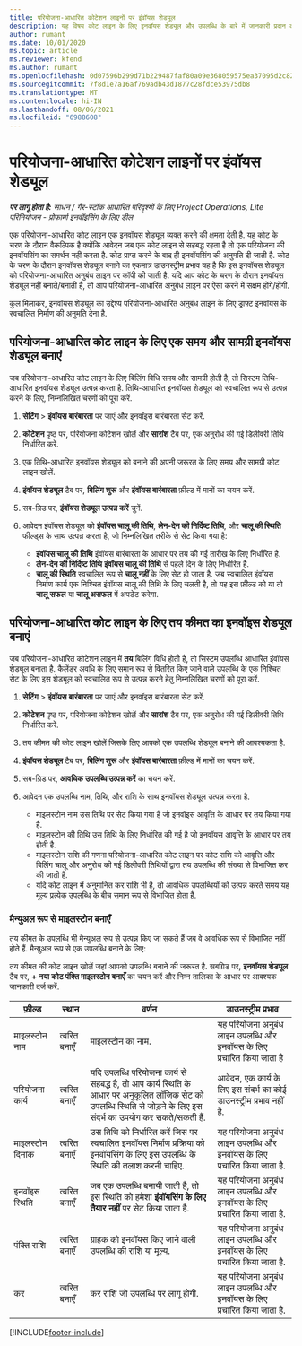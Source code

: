```yaml
---
title: परियोजना-आधारित कोटेशन लाइनों पर इंवॉयस शेड्यूल
description: यह विषय कोट लाइन के लिए इनवॉयस शेड्यूल और उपलब्धि के बारे में जानकारी प्रदान करता है.
author: rumant
ms.date: 10/01/2020
ms.topic: article
ms.reviewer: kfend
ms.author: rumant
ms.openlocfilehash: 0d07596b299d71b229487faf80a09e368059575ea37095d2c82d35561d009c96
ms.sourcegitcommit: 7f8d1e7a16af769adb43d1877c28fdce53975db8
ms.translationtype: MT
ms.contentlocale: hi-IN
ms.lasthandoff: 08/06/2021
ms.locfileid: "6988608"
---
```

# <a name="invoice-schedules-on-project-based-quote-lines"></a>परियोजना-आधारित कोटेशन लाइनों पर इंवॉयस शेड्यूल

_**पर लागू होता है:** साधन / गैर-स्टॉक आधारित परिदृश्यों के लिए Project Operations, Lite परिनियोजन - प्रोफार्मा इनवॉइसिंग के लिए डील_

एक परियोजना-आधारित कोट लाइन एक इनवॉयस शेड्यूल व्यक्त करने की क्षमता देती है. यह कोट के चरण के दौरान वैकल्पिक है क्योंकि आवेदन जब एक कोट लाइन से सहबद्ध रहता है तो एक परियोजना की इनवॉयसिंग का समर्थन नहीं करता है. कोट प्राप्त करने के बाद ही इनवॉयसिंग की अनुमति दी जाती है. कोट के चरण के दौरान इनवॉयस शेड्यूल बनाने का एकमात्र डाउनस्ट्रीम प्रभाव यह है कि इस इनवॉयस शेड्यूल को परियोजना-आधारित अनुबंध लाइन पर कॉपी की जाती है. यदि आप कोट के चरण के दौरान इनवॉयस शेड्यूल नहीं बनाते/बनाती हैं, तो आप परियोजना-आधारित अनुबंध लाइन पर ऐसा करने में सक्षम होंगे/होंगी.

कुल मिलाकर, इनवॉयस शेड्यूल का उद्देश्य परियोजना-आधारित अनुबंध लाइन के लिए ड्राफ्ट इनवॉयस के स्वचालित निर्माण की अनुमति देना है. 

## <a name="create-a-time-and-material-invoice-schedule-for-a-project-based-quote-line"></a>परियोजना-आधारित कोट लाइन के लिए एक समय और सामग्री इनवॉयस शेड्यूल बनाएं

जब परियोजना-आधारित कोट लाइन के लिए बिलिंग विधि समय और सामग्री होती है, तो सिस्टम तिथि-आधारित इनवॉयस शेड्यूल उत्पन्न करता है. तिथि-आधारित इनवॉयस शेड्यूल को स्वचालित रूप से उत्पन्न करने के लिए, निम्नलिखित चरणों को पूरा करें.

1. **सेटिंग** > **इंवॉयस बारंबारता** पर जाएं और इनवॉइस बारंबारता सेट करें.
2. **कोटेशन** पृष्ठ पर, परियोजना कोटेशन खोलें और **सारांश** टैब पर, एक अनुरोध की गई डिलीवरी तिथि निर्धारित करें.
3. एक तिथि-आधारित इनवॉयस शेड्यूल को बनाने की अपनी जरूरत के लिए समय और सामग्री कोट लाइन खोलें. 
4. **इंवॉयस शेड्यूल** टैब पर, **बिलिंग शुरू** और **इंवॉयस बारंबारता** फ़ील्ड में मानों का चयन करें. 
5. सब-ग्रिड पर, **इंवॉयस शेड्यूल उत्पन्न करें** चुनें.
6. आवेदन इंवॉयस शेड्यूल को **इंवॉयस चालू की तिथि**, **लेन-देन की निर्दिष्ट तिथि**, और **चालू की स्थिति** फील्ड्स के साथ उत्पन्न करता है, जो निम्नलिखित तरीके से सेट किया गया है:

    - **इंवॉयस चालू की तिथि** इंवॉयस बारंबारता के आधार पर तय की गई तारीख के लिए निर्धारित है.
    - **लेन-देन की निर्दिष्ट तिथि** **इंवॉयस चालू की तिथि** से पहले दिन के लिए निर्धारित है.
    - **चालू की स्थिति** स्वचालित रूप से **चालू नहीं** के लिए सेट हो जाता है. जब स्वचालित इंवॉयस निर्माण कार्य एक निश्चित इंवॉयस चालू की तिथि के लिए चलती है, तो यह इस फ़ील्ड को या तो **चालू सफल** या **चालू असफल** में अपडेट करेगा.

## <a name="create-a-fixed-price-invoice-schedule-for-a-project-based-quote-line"></a>परियोजना-आधारित कोट लाइन के लिए तय कीमत का इनवॉइस शेड्यूल बनाएं

जब परियोजना-आधारित कोटेशन लाइन में **तय** बिलिंग विधि होती है, तो सिस्टम उपलब्धि आधारित इंवॉयस शेड्यूल बनाता है. कैलेंडर अवधि के लिए समान रूप से वितरित किए जाने वाले उपलब्धि के एक निश्चित सेट के लिए इस शेड्यूल को स्वचालित रूप से उत्पन्न करने हेतु निम्नलिखित चरणों को पूरा करें.

1. **सेटिंग** > **इंवॉयस बारंबारता** पर जाएं और इनवॉइस बारंबारता सेट करें.
2. **कोटेशन** पृष्ठ पर, परियोजना कोटेशन खोलें और **सारांश** टैब पर, एक अनुरोध की गई डिलीवरी तिथि निर्धारित करें.
3. तय कीमत की कोट लाइन खोलें जिसके लिए आपको एक उपलब्धि शेड्यूल बनाने की आवश्यकता है. 
4. **इंवॉयस शेड्यूल** टैब पर, **बिलिंग शुरू** और **इंवॉयस बारंबारता** फ़ील्ड में मानों का चयन करें. 
5. सब-ग्रिड पर, **आवधिक उपलब्धि उत्पन्न करें** का चयन करें.
6. आवेदन एक उपलब्धि नाम, तिथि, और राशि के साथ इनवॉयस शेड्यूल उत्पन्न करता है.

    - माइलस्टोन नाम उस तिथि पर सेट किया गया है जो इनवॉइस आवृत्ति के आधार पर तय किया गया है.
    - माइलस्टोन की तिथि उस तिथि के लिए निर्धारित की गई है जो इनवॉयस आवृत्ति के आधार पर तय होती है.
    - माइलस्टोन राशि की गणना परियोजना-आधारित कोट लाइन पर कोट राशि को आवृत्ति और बिलिंग चालू और अनुरोध की गई डिलीवरी तिथियों द्वारा तय उपलब्धि की संख्या से विभाजित कर की जाती है.
    - यदि कोट लाइन में अनुमानित कर राशि भी है, तो आवधिक उपलब्धियों को उत्पन्न करते समय यह मूल्य प्रत्येक उपलब्धि के बीच समान रूप से विभाजित होता है.

### <a name="manually-create-milestones"></a>मैन्युअल रूप से माइलस्टोन बनाएँ

तय कीमत के उपलब्धि भी मैन्युअल रूप से उत्पन्न किए जा सकते हैं जब वे आवधिक रूप से विभाजित नहीं होते हैं. मैन्युअल रूप से एक उपलब्धि बनाने के लिए:

तय कीमत की कोट लाइन खोलें जहां आपको उपलब्धि बनाने की जरूरत है. सबग्रिड पर, **इनवॉयस शेड्यूल** टैब पर, **+ नया कोट पंक्ति माइलस्टोन बनाएँ** का चयन करें और निम्न तालिका के आधार पर आवश्यक जानकारी दर्ज करें.

| **फ़ील्ड** | **स्थान** | **वर्णन** | **डाउनस्ट्रीम प्रभाव** |
| --- | --- | --- | --- |
| माइलस्टोन नाम | त्वरित बनाएँ | माइलस्टोन का नाम. | यह परियोजना अनुबंध लाइन उपलब्धि और इनवॉयस के लिए प्रचारित किया जाता है |
| परियोजना कार्य | त्वरित बनाएँ | यदि उपलब्धि परियोजना कार्य से सहबद्ध है, तो आप कार्य स्थिति के आधार पर अनुकूलित लॉजिक सेट को उपलब्धि स्थिति से जोड़ने के लिए इस संदर्भ का उपयोग कर सकते/सकती हैं. | आवेदन, एक कार्य के लिए इस संदर्भ का कोई डाउनस्ट्रीम प्रभाव नहीं है. |
| माइलस्टोन दिनांक | त्वरित बनाएँ | उस तिथि को निर्धारित करें जिस पर स्वचालित इनवॉयस निर्माण प्रक्रिया को इनवॉयसिंग के लिए इस उपलब्धि के स्थिति की तलाश करनी चाहिए. | यह परियोजना अनुबंध लाइन उपलब्धि और इनवॉयस के लिए प्रचारित किया जाता है. |
| इनवॉइस स्थिति | त्वरित बनाएँ | जब एक उपलब्धि बनायी जाती है, तो इस स्थिति को हमेशा **इंवॉयसिंग के लिए तैयार नहीं** पर सेट किया जाता है. | यह परियोजना अनुबंध लाइन उपलब्धि और इनवॉयस के लिए प्रचारित किया जाता है. |
| पंक्ति राशि | त्वरित बनाएँ | ग्राहक को इनवॉयस किए जाने वाली उपलब्धि की राशि या मूल्य. | यह परियोजना अनुबंध लाइन उपलब्धि और इनवॉयस के लिए प्रचारित किया जाता है. |
| कर | त्वरित बनाएँ | कर राशि जो उपलब्धि पर लागू होगी. | यह परियोजना अनुबंध लाइन उपलब्धि और इनवॉयस के लिए प्रचारित किया जाता है. |


[!INCLUDE[footer-include](../includes/footer-banner.md)]